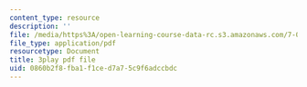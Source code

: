```yaml
---
content_type: resource
description: ''
file: /media/https%3A/open-learning-course-data-rc.s3.amazonaws.com/7-01sc-fundamentals-of-biology-fall-2011/0860b2f8fba1f1ced7a75c9f6adccbdc_pJDHi91yAaE.pdf
file_type: application/pdf
resourcetype: Document
title: 3play pdf file
uid: 0860b2f8-fba1-f1ce-d7a7-5c9f6adccbdc
---
```

